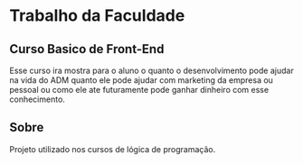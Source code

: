 # Trabalho da Faculdade 

## Curso Basico de Front-End

Esse curso ira mostra para o aluno o quanto o desenvolvimento pode ajudar na vida do ADM quanto
ele pode ajudar com marketing da empresa ou pessoal ou como ele ate futuramente pode ganhar 
dinheiro com esse conhecimento.

<h2>Sobre</h2>
<p>Projeto utilizado nos cursos de lógica de programação.</p>
